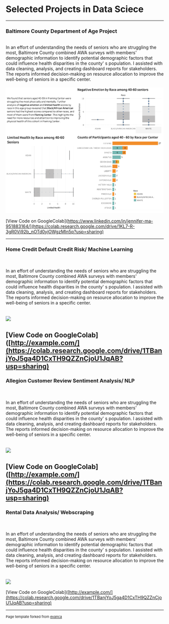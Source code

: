 # Selected Projects in Data Sciece  

---

### Baltimore County Department of Age Project
<br>
In an effort of understanding the needs of seniors who are struggling the most, Baltimore County combined AWA surveys with members' demographic information to identify potential demographic factors that could influence health disparities in the county' s population. I assisted with data cleaning, analysis, and creating dashboard reports for stakeholders. The reports informed decision-making on resource allocation to improve the well-being of seniors in a specific center.  
<br><br>

<img src="/images/BCDA.png?raw=True"/>

[View Code on GoogleColab](https://www.linkedin.com/in/jennifer-ma-951883164/](https://colab.research.google.com/drive/1KL7-R-3gR0Vj92b_nOTd0yjOWgzMIn5p?usp=sharing)

---
### Home Credit Default Credit Risk/ Machine Learning
<br><br>
In an effort of understanding the needs of seniors who are struggling the most, Baltimore County combined AWA surveys with members' demographic information to identify potential demographic factors that could influence health disparities in the county' s population. I assisted with data cleaning, analysis, and creating dashboard reports for stakeholders. The reports informed decision-making on resource allocation to improve the well-being of seniors in a specific center.  
<br><br>
<img src="images/dummy_thumbnail.jpg?raw=true"/>

[View Code on GoogleColab]([http://example.com/](https://colab.research.google.com/drive/1TBanjYoJ5ga4D1CxTH9QZZnCjoU1JqAB?usp=sharing)
---

### Allegion Customer Review Sentiment Analysis/ NLP
<br><br>
In an effort of understanding the needs of seniors who are struggling the most, Baltimore County combined AWA surveys with members' demographic information to identify potential demographic factors that could influence health disparities in the county' s population. I assisted with data cleaning, analysis, and creating dashboard reports for stakeholders. The reports informed decision-making on resource allocation to improve the well-being of seniors in a specific center.  
<br><br>
<img src="images/dummy_thumbnail.jpg?raw=true"/>

[View Code on GoogleColab]([http://example.com/](https://colab.research.google.com/drive/1TBanjYoJ5ga4D1CxTH9QZZnCjoU1JqAB?usp=sharing)
---
### Rental Data Analysis/ Webscraping
<br><br>
In an effort of understanding the needs of seniors who are struggling the most, Baltimore County combined AWA surveys with members' demographic information to identify potential demographic factors that could influence health disparities in the county' s population. I assisted with data cleaning, analysis, and creating dashboard reports for stakeholders. The reports informed decision-making on resource allocation to improve the well-being of seniors in a specific center.  
<br><br>
<img src="images/dummy_thumbnail.jpg?raw=true"/>

[View Code on GoogleColab]([http://example.com/](https://colab.research.google.com/drive/1TBanjYoJ5ga4D1CxTH9QZZnCjoU1JqAB?usp=sharing)



---
<p style="font-size:11px">Page template forked from <a href="https://github.com/evanca/quick-portfolio">evanca</a></p>
<!-- Remove above link if you don't want to attibute -->
